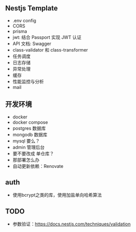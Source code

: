 ## Nestjs Template
- .env config
- CORS
- prisma
- jwt: 结合 Passport 实现 JWT 认证
- API 文档: Swagger
- class-validator 和 class-transformer
- 任务调度
- 日志存储
- 异常处理
- 缓存
- 性能监控与分析
- mail
## 开发环境
- docker
- docker compose
- postgres 数据库
- mongodb 数据库
- mysql 要么？
- admin 管理后台
- 要不要改成 单仓库？
- 那部署怎么办
- 自动更新依赖：Renovate

## auth
- 使用bcrypt之类的库，使用加盐单向哈希算法

## TODO
- 参数验证：https://docs.nestjs.com/techniques/validation